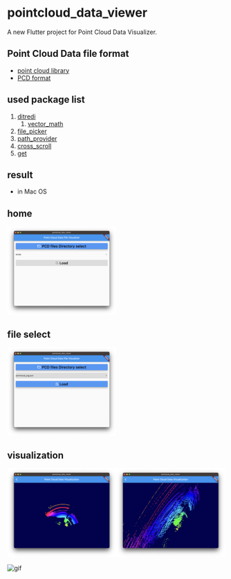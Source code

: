 # pointcloud_data_viewer

A new Flutter project for Point Cloud Data Visualizer.

## Point Cloud Data file format

- [point cloud library](https://pointclouds.org/)
- [PCD format](https://pointclouds.org/documentation/tutorials/pcd_file_format.html)

## used package list

1. [ditredi](https://pub.dev/packages/ditredi)
   1. [vector_math](https://pub.dev/packages/vector_math)
2. [file_picker](https://pub.dev/packages/file_picker)
3. [path_provider](https://pub.dev/packages/path_provider)
4. [cross_scroll](https://pub.dev/packages/cross_scroll)
5. [get](https://pub.dev/packages/get)

## result

- in Mac OS

## home

<img src="./image/1.%20home_screen.png" width="50%" heigth="50%">

## file select

<img src="./image/2.%20select_file.png" width="50%" heigth="50%">

## visualization

<img src="./image/3.%20visualize_1.png" width="50%" heigth="50%"><img src="./image/3.%20visualize_2.png" width="50%" heigth="50%">

![gif](./image/Mar-07-2023%2017-25-28.gif)

